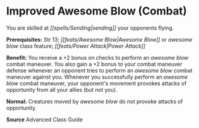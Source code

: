 ﻿---
cssclass: [feats]

---
# Improved Awesome Blow (Combat)

You are skilled at _[[spells/Sending|sending]]_ your opponents flying.

**Prerequisites:** Str 13; _[[feats/Awesome Blow|Awesome Blow]]_ or _awesome blow_ class feature; _[[feats/Power Attack|Power Attack]]_

**Benefit:** You receive a +2 bonus on checks to perform an _awesome blow_ combat maneuver. You also gain a +2 bonus to your combat maneuver defense whenever an opponent tries to perform an _awesome blow_ combat maneuver against you. Whenever you successfully perform an _awesome blow_ combat maneuver, your opponent's movement provokes attacks of opportunity from all your allies (but not you).

**Normal:** Creatures moved by _awesome blow_ do not provoke attacks of opportunity.

**Source** Advanced Class Guide